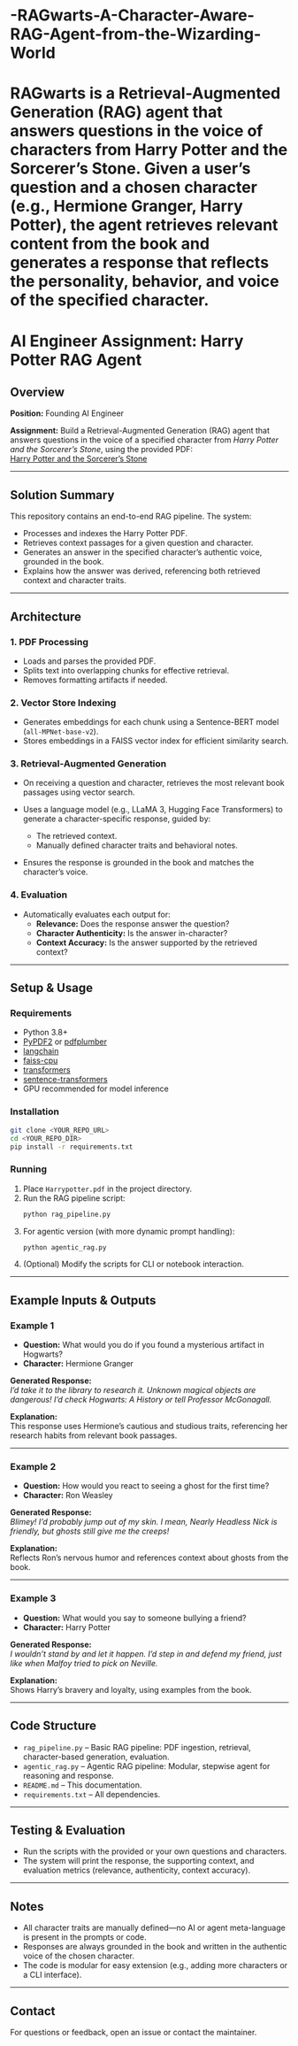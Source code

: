 # -RAGwarts-A-Character-Aware-RAG-Agent-from-the-Wizarding-World
# RAGwarts is a Retrieval-Augmented Generation (RAG) agent that answers questions in the voice of characters from Harry Potter and the Sorcerer’s Stone. Given a user’s question and a chosen character (e.g., Hermione Granger, Harry Potter), the agent retrieves relevant content from the book and generates a response that reflects the personality, behavior, and voice of the specified character.

# AI Engineer Assignment: Harry Potter RAG Agent

## Overview

**Position:** Founding AI Engineer

**Assignment:** Build a Retrieval-Augmented Generation (RAG) agent that answers questions in the voice of a specified character from *Harry Potter and the Sorcerer’s Stone*, using the provided PDF:  
[Harry Potter and the Sorcerer’s Stone](https://hazidesaratcollege.ac.in/library/uploads/85jkr_harrypotter_1.pdf)

---

## Solution Summary

This repository contains an end-to-end RAG pipeline. The system:
- Processes and indexes the Harry Potter PDF.
- Retrieves context passages for a given question and character.
- Generates an answer in the specified character’s authentic voice, grounded in the book.
- Explains how the answer was derived, referencing both retrieved context and character traits.

---

## Architecture

### 1. PDF Processing

- Loads and parses the provided PDF.
- Splits text into overlapping chunks for effective retrieval.
- Removes formatting artifacts if needed.

### 2. Vector Store Indexing

- Generates embeddings for each chunk using a Sentence-BERT model (`all-MPNet-base-v2`).
- Stores embeddings in a FAISS vector index for efficient similarity search.

### 3. Retrieval-Augmented Generation

- On receiving a question and character, retrieves the most relevant book passages using vector search.
- Uses a language model (e.g., LLaMA 3, Hugging Face Transformers) to generate a character-specific response, guided by:
    - The retrieved context.
    - Manually defined character traits and behavioral notes.

- Ensures the response is grounded in the book and matches the character’s voice.

### 4. Evaluation

- Automatically evaluates each output for:
    - **Relevance:** Does the response answer the question?
    - **Character Authenticity:** Is the answer in-character?
    - **Context Accuracy:** Is the answer supported by the retrieved context?

---

## Setup & Usage

### Requirements

- Python 3.8+
- [PyPDF2](https://pypi.org/project/PyPDF2/) or [pdfplumber](https://pypi.org/project/pdfplumber/)
- [langchain](https://github.com/langchain-ai/langchain)
- [faiss-cpu](https://github.com/facebookresearch/faiss)
- [transformers](https://github.com/huggingface/transformers)
- [sentence-transformers](https://www.sbert.net/)
- GPU recommended for model inference

### Installation

```bash
git clone <YOUR_REPO_URL>
cd <YOUR_REPO_DIR>
pip install -r requirements.txt
```

### Running

1. Place `Harrypotter.pdf` in the project directory.
2. Run the RAG pipeline script:
    ```bash
    python rag_pipeline.py
    ```
3. For agentic version (with more dynamic prompt handling):
    ```bash
    python agentic_rag.py
    ```
4. (Optional) Modify the scripts for CLI or notebook interaction.

---

## Example Inputs & Outputs

### Example 1

- **Question:** What would you do if you found a mysterious artifact in Hogwarts?
- **Character:** Hermione Granger

**Generated Response:**  
_I’d take it to the library to research it. Unknown magical objects are dangerous! I’d check Hogwarts: A History or tell Professor McGonagall._

**Explanation:**  
This response uses Hermione’s cautious and studious traits, referencing her research habits from relevant book passages.

---

### Example 2

- **Question:** How would you react to seeing a ghost for the first time?
- **Character:** Ron Weasley

**Generated Response:**  
_Blimey! I’d probably jump out of my skin. I mean, Nearly Headless Nick is friendly, but ghosts still give me the creeps!_

**Explanation:**  
Reflects Ron’s nervous humor and references context about ghosts from the book.

---

### Example 3

- **Question:** What would you say to someone bullying a friend?
- **Character:** Harry Potter

**Generated Response:**  
_I wouldn’t stand by and let it happen. I’d step in and defend my friend, just like when Malfoy tried to pick on Neville._

**Explanation:**  
Shows Harry’s bravery and loyalty, using examples from the book.

---

## Code Structure

- `rag_pipeline.py` – Basic RAG pipeline: PDF ingestion, retrieval, character-based generation, evaluation.
- `agentic_rag.py` – Agentic RAG pipeline: Modular, stepwise agent for reasoning and response.
- `README.md` – This documentation.
- `requirements.txt` – All dependencies.

---

## Testing & Evaluation

- Run the scripts with the provided or your own questions and characters.
- The system will print the response, the supporting context, and evaluation metrics (relevance, authenticity, context accuracy).

---

## Notes

- All character traits are manually defined—no AI or agent meta-language is present in the prompts or code.
- Responses are always grounded in the book and written in the authentic voice of the chosen character.
- The code is modular for easy extension (e.g., adding more characters or a CLI interface).

---

## Contact

For questions or feedback, open an issue or contact the maintainer.
